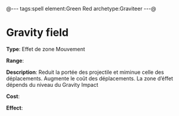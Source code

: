 @---
tags:spell
element:Green Red
archetype:Graviteer
---@

# Gravity field

**Type**:
Effet de zone Mouvement

**Range**:

**Description**:
Reduit la portée des projectile et miminue celle des déplacements. Augmente le coût des déplacements. La zone d’éffet dépends du niveau du Gravity Impact

**Cost**:

**Effect**:
